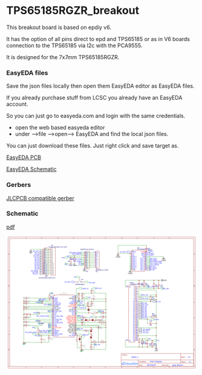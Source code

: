# TPS65185RGZR_breakout

This breakout board is based on epdiy v6.

It has the option of 
all pins direct to epd and TPS65185 
or as in V6 boards connection to the TPS65185 via I2c with the PCA9555.

It is designed for the 7x7mm TPS65185RGZR.

### EasyEDA files

Save the json files locally then open them EasyEDA editor as EasyEDA files.

If you already purchase stuff from LCSC you already have an EasyEDA account.

So you can just go to easyeda.com and login with the same credentials.  
 * open the web based easyeda editor 
 * under -->file -->open--> EasyEDA and find the local json files.

You can just download these files. Just right click and save target as.

[EasyEDA PCB](./easyeda/TPS65185RGZR_breakout/PCB_TPS65185RGZR_breakout.json)

[EasyEDA Schematic](./easyeda/TPS65185RGZR_breakout/TPS65185RGZR_breakout.json)


### Gerbers

[JLCPCB compatible gerber](./gerbers/Gerber_PCB_TPS65185RGZR_breakout.zip)

### Schematic

[pdf](./schematics/Schematic_TPS65185RGZR_breakout.pdf)

![Breakout](./images/Schematic.png)
